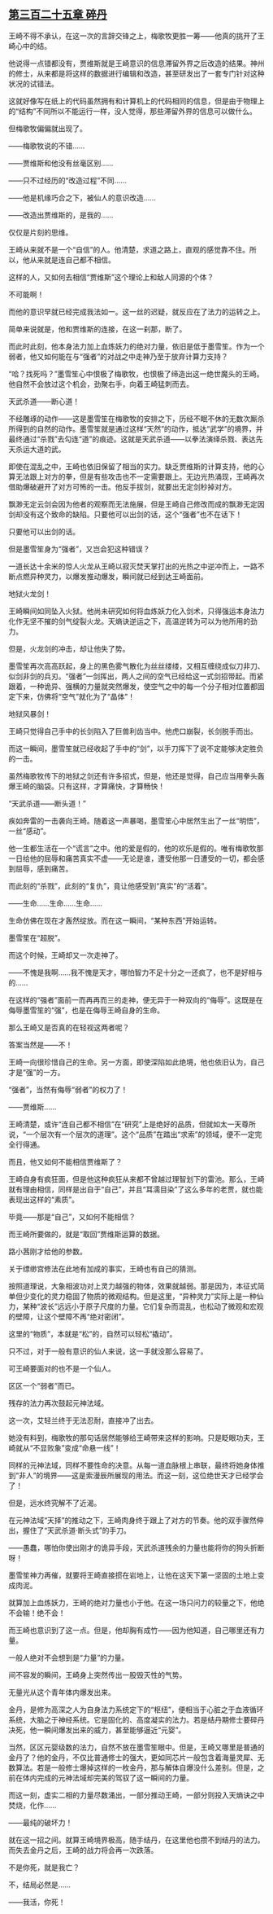 ## [第三百二十五章 碎丹](https://www.xxbiquge.com/11_11207/9187878.html)


  王崎不得不承认，在这一次的言辞交锋之上，梅歌牧更胜一筹——他真的挑开了王崎心中的结。

  他说得一点错都没有，贾维斯就是王崎意识的信息滞留外界之后改造的结果。神州的修士，从来都是将这样的数据进行编辑和改造，甚至研发出了一套专门针对这种状况的试错法。

  这就好像写在纸上的代码虽然拥有和计算机上的代码相同的信息，但是由于物理上的“结构”不同所以不能运行一样，没人觉得，那些滞留外界的信息可以做什么。

  但梅歌牧偏偏就出现了。

  ——梅歌牧说的不错……

  ——贾维斯和他没有丝毫区别……

  ——只不过经历的“改造过程”不同……

  ——他是机缘巧合之下，被仙人的意识改造……

  ——改造出贾维斯的，是我的……

  仅仅是片刻的思维。

  王崎从来就不是一个“自信”的人。他清楚，求道之路上，直观的感觉靠不住。所以，他从来就是连自己都不相信。

  这样的人，又如何去相信“贾维斯”这个理论上和敌人同源的个体？

  不可能啊！

  而他的意识早就已经完成我法如一。这一丝的迟疑，就反应在了法力的运转之上。

  简单来说就是，他和贾维斯的连接，在这一刹那，断了。

  而此时此刻，他本身法力加上血炼妖力的绝对力量，依旧是低于墨雪笙。作为一个弱者，他又如何能在与“强者”的对战之中走神乃至于放弃计算力支持？

  “哈？找死吗？”墨雪笙心中恨极了梅歌牧，也恨极了缔造出这一绝世魔头的王崎。他自然不会放过这个机会，劲聚右手，向着王崎猛刺而去。

  天武杀道——断心道！

  不经雕琢的动作——这是墨雪笙在梅歌牧的安排之下，历经不眠不休的无数次厮杀所得到的自然的动作。墨雪笙就是通过这样“天然”的动作，抵达“武学”的境界，并最终通过“杀戮”去勾连“道”的痕迹。这就是天武杀道——以拳法演绎杀戮、表达先天杀运大道的武。

  即使在混乱之中，王崎也依旧保留了相当的实力。缺乏贾维斯的计算支持，他的心算无法跟上对方的拳，但是有些攻击也不一定需要跟上。无边光热涌现，王崎再次借助爆破避开了对方可怖的一击。他反手拔剑，就要出无定剑秒掉对方。

  飘渺无定云剑会因为他者的观察而无法施展，但是王崎自己修改而成的飘渺无定因剑却没有这个致命的缺陷。只要他可以出剑的话，这个“强者”也不在话下！

  只要他可以出剑的话。

  但是墨雪笙身为“强者”，又岂会犯这种错误？

  一道长达十余米的惊人火龙从王崎以寂灭焚天掌打出的光热之中逆冲而上，一路不断点燃异种灵力，以爆发推动爆发，瞬间就已经到达王崎面前。

  地狱火龙剑！

  王崎瞬间如同坠入火狱。他尚未研究如何将血炼妖力化入剑术，只得强运本身法力化作无坚不摧的剑气绽裂火龙。天熵诀逆运之下，高温逆转为可以为他所用的劲力。

  但是，火龙剑的冲击，却让他失了势。

  墨雪笙再次高高跃起，身上的黑色雾气散化为丝丝缕缕，又相互缠绕成似刀非刀、似剑非剑的兵刃。“强者”一剑挥出，两人之间的空气已经给这一式剑招带起。而紧跟着，一种诡异、强横的力量就突然爆发，使空气之中的每一个分子相对位置都固定下来，仿佛将“空气”就化为了“晶体”！

  地狱风暴剑！

  王崎只觉得自己手中的长剑陷入了巨兽利齿当中。他虎口崩裂，长剑脱手而出。

  而这一瞬间，墨雪笙就已经收起了手中的“剑”，以手刀挥下了说不定能够决定胜负的一击。

  虽然梅歌牧传下的地狱之剑还有许多招式，但是，他还是觉得，自己应当用拳头轰爆王崎的脑袋。只有这样，才算痛快，才算畅快！

  “天武杀道——断头道！”

  疾如奔雷的一击袭向王崎。随着这一声暴喝，墨雪笙心中居然生出了一丝“明悟”，一丝“感动”。

  他一生都生活在一个“谎言”之中。他的爱是假的，他的欢乐是假的。唯有梅歌牧那一日给他的屈辱和痛苦真实不虚——无论是谁，遭受他那一日遭受的一切，都会感到屈辱，感到痛苦。

  而此刻的“杀戮”，此刻的“复仇”，竟让他感受到“真实”的“活着”。

  ——生命……生命……生命……

  生命仿佛在现在才轰然绽放。而在这一瞬间，“某种东西”开始运转。

  墨雪笙在“超脱”。

  而这个时候，王崎却又一次走神了。

  ——不愧是我啊……我不愧是天才，哪怕智力不足十分之一还疯了，也不是好相与的……

  在这样的“强者”面前一而再再而三的走神，便无异于一种双向的“侮辱”。这既是在侮辱墨雪笙的“强”，也是在侮辱王崎自身的生命。

  那么王崎又是否真的在轻视这两者呢？

  答案当然是——不！

  王崎一向很珍惜自己的生命。另一方面，即使深陷如此绝境，他也依旧认为，自己才是“强”的一方。

  “强者”，当然有侮辱“弱者”的权力了！

  ——贾维斯……

  王崎清楚，或许“连自己都不相信”在“研究”上是绝好的品质，但就如太一天尊所说，“一个层次有一个层次的道理”。这个“品质”在踏出“求索”的领域，便不一定完全行得通。

  而且，他又如何不能相信贾维斯了？

  王崎自身有疯狂面，但是他这种疯狂从来都不曾越过理智划下的雷池。那么，王崎就有理由相信，同样是出自于“自己”，并且“耳濡目染”了这么多年的老贾，就也能表现出这样的“素质”。

  毕竟——那是“自己”，又如何不能相信？

  而王崎所要做的，就是“取回”贾维斯运算的数据。

  路小茜刚才给他的参数。

  关于缥缈宫修法在此地有加成的事实，王崎也有自己的猜测。

  按照道理说，大象相波功对上灵力越强的物体，效果就越弱。那是因为，本征式简单但少变化的灵力稳固了物质的微观结构。但是这里，“异种灵力”实际上是一种仙力，某种“波长”远远小于原子尺度的力量。它们复杂而混乱，也松动了微观和宏观的壁障，让这个壁障不再“绝对密闭”。

  这里的“物质”，本就是“松”的，自然可以轻松“撬动”。

  只不过，对于一般有意识的仙人来说，这一手就没那么容易了。

  可王崎要面对的也不是一个仙人。

  区区一个“弱者”而已。

  残存的法力再次鼓起元神法域。

  这一次，艾轻兰终于无法忍耐，直接冲了出去。

  她没有料到，梅歌牧的那句话居然能够给王崎带来这样的影响。只是眨眼功夫，王崎就从“不显败象”变成“命悬一线”！

  同样的元神法域，同样不要性命的决意。从每一道血脉根上串联，最终将她身体推到“非人”的境界——这是索漫辰所展现的用法。而这一刻，这位绝世天才已经学会了！

  但是，远水终究解不了近渴。

  在元神法域“天择”的推动之下，王崎肉身终于跟上了对方的节奏。他的双手骤然伸出，握住了“天武杀道·断头式”的手刀。

  ——愚蠢，哪怕你使出刚才的诡异手段，天武杀道残余的力量也能将你的狗头折断呀！

  墨雪笙神力再催，就要将王崎直接掼在岩地上，让他在这天下第一坚固的土地上变成肉泥。

  就算加上血炼妖力，王崎的绝对力量也小于他。在这一场只问力的较量之下，他绝不会输！绝不会！

  而王崎也意识到了这一点。但是，他却胸有成竹——因为他知道，自己哪里还有力量。

  一般人绝对不会想到是“力量”的力量。

  间不容发的瞬间，王崎身上突然传出一股毁灭性的气势。

  无量光从这个青年体内爆发出来。

  金丹，是修为高深之人为自身法力系统定下的“枢纽”，便相当于心脏之于血液循环系统，大脑之于神经系统。它是固化的、高度凝实的法力。若是结丹期修士要碎丹决死，他一瞬间爆发出来的威力，甚至能够逼近“元婴”。

  当然，区区元婴级数的法力，自然不放在墨雪笙眼中。但是，王崎又哪里是普通的金丹了？他的金丹，不仅比普通修士的强大，更如同芯片一般包含着海量灵犀、无数算法。若是一般修士爆掉这样的一枚金丹，那与解体自爆没什么差别。但是，之前在体内完成的元神法域却完美的驾驭了这一瞬间的力量。

  而这一刻，虚实二相的力量尽数涌出，一部分推动王崎，一部分则投入天熵诀之中焚烧，化作……

  ——最纯的破坏力！

  就在这一招之间。就算王崎境界极高，随手结丹，在这里他也攒不到结丹的法力。而失去金丹之后，王崎的战力将会再一次跌落。

  不是你死，就是我亡？

  不，结局必然是……

  ——我活，你死！
